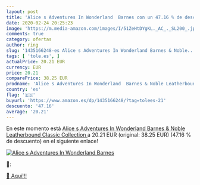 ```yaml
---
layout: post
title: 'Alice s Adventures In Wonderland  Barnes con un 47.16 % de descuento'
date: 2020-02-24 20:25:23
image: 'https://m.media-amazon.com/images/I/51ZeHtDYgKL._AC_._SL200_.jpg'
comments: true
category: ofertas
author: ring
slug: '1435166248-es Alice s Adventures In Wonderland Barnes & Noble...'
tags: [ 'tole.es', ]
actualPrice: 20.21 EUR
currency: EUR
price: 20.21
comparePrice: 38.25 EUR
prodname: 'Alice s Adventures In Wonderland  Barnes & Noble Leatherbound Classic Collection '
country: 'es'
flag: '🇪🇸'
buyurl: 'https://www.amazon.es/dp/1435166248/?tag=tolees-21'
descuento: '47.16'
average: '20.21'
---
```


En este momento está [Alice s Adventures In Wonderland  Barnes & Noble Leatherbound Classic Collection ](https://www.amazon.es/dp/1435166248/?tag=tolees-21) a 20.21 EUR (original: 38.25 EUR) (47.16 %  de descuento) en el siguiente enlace!

[![Alice s Adventures In Wonderland  Barnes](https://m.media-amazon.com/images/I/51ZeHtDYgKL._AC_._SL200_.jpg)](https://www.amazon.es/dp/1435166248/?tag=tolees-21)

🔎:


[🛒 Aquí!!!](https://www.amazon.es/dp/1435166248/?tag=tolees-21)
